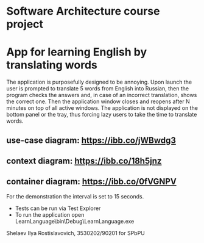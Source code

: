 Software Architecture course project
======================================
# App for learning English by translating words
The application is purposefully designed to be annoying. Upon launch the user is prompted to translate 5 words from English into Russian, then the program checks the answers and, in case of an incorrect translation, shows the correct one. Then the application window closes and reopens after N minutes on top of all active windows. The application is not displayed on the bottom panel or the tray, thus forcing lazy users to take the time to translate words.

use-case diagram: https://ibb.co/jWBwdg3
---------------------------------------
context diagram: https://ibb.co/18h5jnz
---------------------------------------
container diagram: https://ibb.co/0fVGNPV
---------------------------------------

For the demonstration the interval is set to 15 seconds.
- Tests can be run via Test Explorer
- To run the application open LearnLanguage\bin\Debug\LearnLanguage.exe

Shelaev Ilya Rostislavovich, 3530202/90201 for SPbPU
